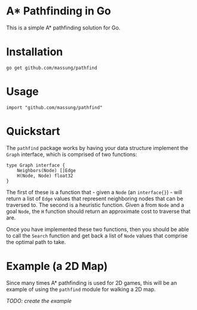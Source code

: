 # A* Pathfinding in Go

This is a simple A* pathfinding solution for Go.

# Installation

	go get github.com/massung/pathfind

# Usage

	import "github.com/massung/pathfind"

# Quickstart

The `pathfind` package works by having your data structure implement the `Graph` interface, which is comprised of two functions:

	type Graph interface {
		Neighbors(Node) []Edge
		H(Node, Node) float32
	}

The first of these is a function that - given a `Node` (an `interface{}`) - will return a list of `Edge` values that represent neighboring nodes that can be traversed to. The second is a heuristic function. Given a from `Node` and a goal `Node`, the `H` function should return an approximate cost to traverse that are.

Once you have implemented these two functions, then you should be able to call the `Search` function and get back a list of `Node` values that comprise the optimal path to take.
	
# Example (a 2D Map)

Since many times A* pathfinding is used for 2D games, this will be an example of using the `pathfind` module for walking a 2D map.

*TODO: create the example*
